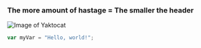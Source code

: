 ### The more amount of hastage = The smaller the header
![Image of Yaktocat](https://octodex.github.com/images/yaktocat.png)

``` javascript
var myVar = "Hello, world!";
```
